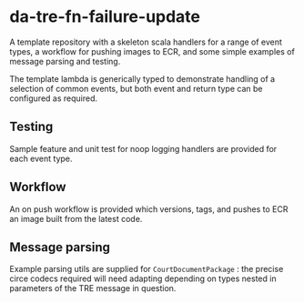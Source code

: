 # da-tre-fn-failure-update
A template repository with a skeleton scala handlers for a range of event types, a workflow for pushing images to ECR, and some simple examples of message parsing and testing.

The template lambda is generically typed to demonstrate handling of a selection of common events, but both event and return type can be configured as required.

## Testing

Sample feature and unit test for noop logging handlers are provided for each event type.

## Workflow

An on push workflow is provided which versions, tags, and pushes to ECR an image built from the latest code.

## Message parsing
Example parsing utils are supplied for `CourtDocumentPackage` : the precise circe codecs required will need adapting depending on types nested in parameters of the TRE message in question.
